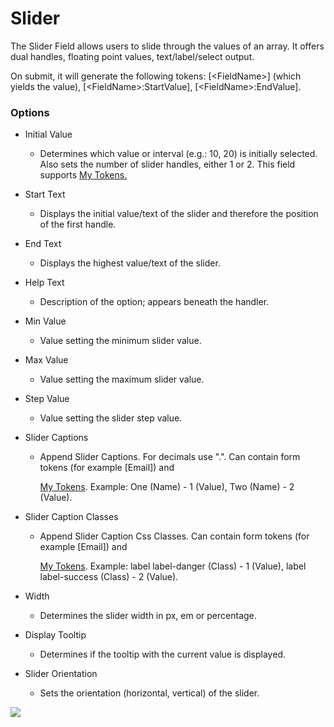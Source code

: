 # Slider

The Slider Field allows users to slide through the values of an array. It offers dual handles, floating point values, text/label/select output.

On submit, it will generate the following tokens: \[&lt;FieldName&gt;\] \(which yields the value\), \[&lt;FieldName&gt;:StartValue\], \[&lt;FieldName&gt;:EndValue\].

### Options

* Initial Value

  * Determines which value or interval \(e.g.: 10, 20\) is initially selected. Also sets the number of slider handles, either 1 or 2. This field supports [My Tokens.](http://www.dnnsharp.com/dnn/modules/my-custom-tokens)

* Start Text

  * Displays the initial value/text of the slider and therefore the position of the first handle.

* End Text

  * Displays the highest value/text of the slider.

* Help Text

  * Description of the option; appears beneath the handler.

* Min Value

  * Value setting the minimum slider value.

* Max Value

  * Value setting the maximum slider value.

* Step Value

  * Value setting the slider step value.

* Slider Captions

  * Append Slider Captions. For decimals use ".". Can contain form tokens \(for example \[Email\]\) and

    [My Tokens](http://www.dnnsharp.com/dnn/modules/my-custom-tokens). Example: One \(Name\) - 1 \(Value\), Two \(Name\) - 2 \(Value\).

* Slider Caption Classes

  * Append Slider Caption Css Classes. Can contain form tokens \(for example \[Email\]\) and

    [My Tokens](http://www.dnnsharp.com/dnn/modules/my-custom-tokens). Example: label label-danger \(Class\) - 1 \(Value\), label label-success \(Class\) - 2 \(Value\).

* Width

  * Determines the slider width in px, em or percentage.

* Display Tooltip

  * Determines if the tooltip with the current value is displayed.

* Slider Orientation

  * Sets the orientation \(horizontal, vertical\) of the slider.

![](https://s3.amazonaws.com/static.dnnsharp.com/documentation/2017/07/chrome_2017-07-11_15-24-52.png)


